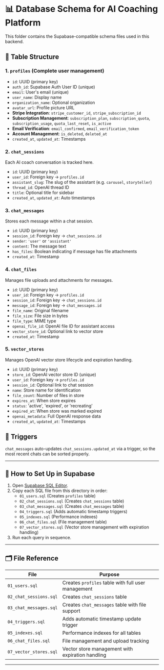 # 📊 Database Schema for AI Coaching Platform

This folder contains the Supabase-compatible schema files used in this backend.

## 🧱 Table Structure

### 1. `profiles` (Complete user management)
- `id`: UUID (primary key)
- `auth_id`: Supabase Auth User ID (unique)
- `email`: User's email (unique)
- `user_name`: Display name
- `organization_name`: Optional organization
- `avatar_url`: Profile picture URL
- **Stripe Integration**: `stripe_customer_id`, `stripe_subscription_id`
- **Subscription Management**: `subscription_plan`, `subscription_quota`, `subscription_usage`, `quota_last_reset`, `is_active`
- **Email Verification**: `email_confirmed`, `email_verification_token`
- **Account Management**: `is_deleted`, `deleted_at`
- `created_at`, `updated_at`: Timestamps

### 2. `chat_sessions`
Each AI coach conversation is tracked here.

- `id`: UUID (primary key)
- `user_id`: Foreign key → `profiles.id`
- `assistant_slug`: The slug of the assistant (e.g. `carousel`, `storyteller`)
- `thread_id`: OpenAI thread ID
- `title`: Optional title for sidebar
- `created_at`, `updated_at`: Auto timestamps

### 3. `chat_messages`
Stores each message within a chat session.

- `id`: UUID (primary key)
- `session_id`: Foreign key → `chat_sessions.id`
- `sender`: `'user'` or `'assistant'`
- `content`: The message text
- `has_files`: Boolean indicating if message has file attachments
- `created_at`: Timestamp

### 4. `chat_files`
Manages file uploads and attachments for messages.

- `id`: UUID (primary key)
- `user_id`: Foreign key → `profiles.id`
- `session_id`: Foreign key → `chat_sessions.id`
- `message_id`: Foreign key → `chat_messages.id`
- `file_name`: Original filename
- `file_size`: File size in bytes
- `file_type`: MIME type
- `openai_file_id`: OpenAI file ID for assistant access
- `vector_store_id`: Optional link to vector store
- `created_at`: Timestamp

### 5. `vector_stores`
Manages OpenAI vector store lifecycle and expiration handling.

- `id`: UUID (primary key)
- `store_id`: OpenAI vector store ID (unique)
- `user_id`: Foreign key → `profiles.id`
- `session_id`: Optional link to chat session
- `name`: Store name for identification
- `file_count`: Number of files in store
- `expires_at`: When store expires
- `status`: 'active', 'expired', or 'recreating'
- `expired_at`: When store was marked expired
- `openai_metadata`: Full OpenAI response data
- `created_at`, `updated_at`: Timestamps

## 🔁 Triggers

`chat_messages` auto-updates `chat_sessions.updated_at` via a trigger, so the most recent chats can be sorted properly.

---

## 🚀 How to Set Up in Supabase

1. Open [Supabase SQL Editor](https://app.supabase.com/project/_/sql).
2. Copy each SQL file from this directory in order:
   - `01_users.sql` (Creates `profiles` table)
   - `02_chat_sessions.sql` (Creates `chat_sessions` table)
   - `03_chat_messages.sql` (Creates `chat_messages` table)
   - `04_triggers.sql` (Adds automatic timestamp triggers)
   - `05_indexes.sql` (Performance indexes)
   - `06_chat_files.sql` (File management table)
   - `07_vector_stores.sql` (Vector store management with expiration handling)
3. Run each query in sequence.

---

## 🗂 File Reference

| File                 | Purpose                                 |
|----------------------|------------------------------------------|
| `01_users.sql`       | Creates `profiles` table with full user management |
| `02_chat_sessions.sql` | Creates `chat_sessions` table         |
| `03_chat_messages.sql` | Creates `chat_messages` table with file support |
| `04_triggers.sql`    | Adds automatic timestamp update trigger |
| `05_indexes.sql`     | Performance indexes for all tables     |
| `06_chat_files.sql`  | File management and upload tracking    |
| `07_vector_stores.sql` | Vector store management with expiration handling |

---

